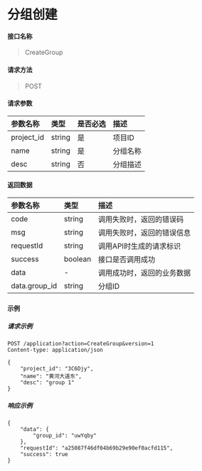 # 分组创建

#### 接口名称

> CreateGroup

#### 请求方法

> POST

#### 请求参数

| 参数名称   | 类型   | 是否必选 | 描述     |
| :--------- | :----- | :------- | :------- |
| project_id | string | 是       | 项目ID   |
| name       | string | 是       | 分组名称 |
| desc       | string | 否       | 分组描述 |

#### 返回数据

| 参数名称      | 类型    | 描述                       |
| :------------ | :------ | :------------------------- |
| code          | string  | 调用失败时，返回的错误码   |
| msg           | string  | 调用失败时，返回的错误信息 |
| requestId     | string  | 调用API时生成的请求标识    |
| success       | boolean | 接口是否调用成功           |
| data          | -       | 调用成功时，返回的业务数据 |
| data.group_id | string  | 分组ID                     |

##### 

#### 示例

##### 请求示例

```
POST /application?action=CreateGroup&version=1
Content-type: application/json

{
    "project_id": "3C6Djy",
    "name": "黄河大道东",
    "desc": "group 1"
}
```

##### 响应示例

```
{
    "data": {
    	"group_id": "uwYqby"
    },
    "requestId": "a25087f46df04b69b29e90ef0acfd115", 
    "success": true
}
```

